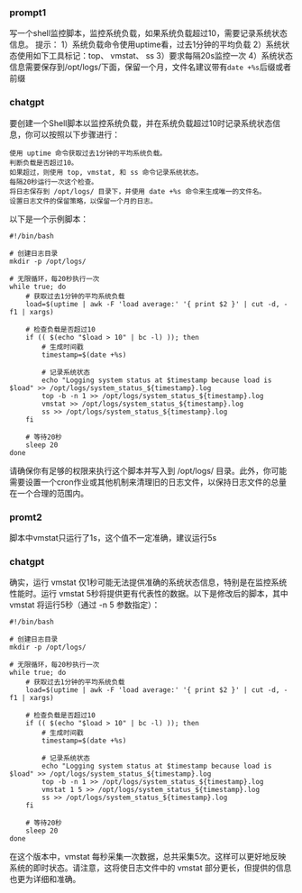 ### prompt1
写一个shell监控脚本，监控系统负载，如果系统负载超过10，需要记录系统状态信息。
提示：
1）系统负载命令使用uptime看，过去1分钟的平均负载
2）系统状态使用如下工具标记：top、 vmstat、   ss
3）要求每隔20s监控一次
4）系统状态信息需要保存到/opt/logs/下面，保留一个月，文件名建议带有`date +%s`后缀或者前缀

### chatgpt
要创建一个Shell脚本以监控系统负载，并在系统负载超过10时记录系统状态信息，你可以按照以下步骤进行：

    使用 uptime 命令获取过去1分钟的平均系统负载。
    判断负载是否超过10。
    如果超过，则使用 top, vmstat, 和 ss 命令记录系统状态。
    每隔20秒运行一次这个检查。
    将日志保存到 /opt/logs/ 目录下，并使用 date +%s 命令来生成唯一的文件名。
    设置日志文件的保留策略，以保留一个月的日志。

以下是一个示例脚本：
```
#!/bin/bash

# 创建日志目录
mkdir -p /opt/logs/

# 无限循环，每20秒执行一次
while true; do
    # 获取过去1分钟的平均系统负载
    load=$(uptime | awk -F 'load average:' '{ print $2 }' | cut -d, -f1 | xargs)

    # 检查负载是否超过10
    if (( $(echo "$load > 10" | bc -l) )); then
        # 生成时间戳
        timestamp=$(date +%s)

        # 记录系统状态
        echo "Logging system status at $timestamp because load is $load" >> /opt/logs/system_status_${timestamp}.log
        top -b -n 1 >> /opt/logs/system_status_${timestamp}.log
        vmstat >> /opt/logs/system_status_${timestamp}.log
        ss >> /opt/logs/system_status_${timestamp}.log
    fi

    # 等待20秒
    sleep 20
done
```

请确保你有足够的权限来执行这个脚本并写入到 /opt/logs/ 目录。此外，你可能需要设置一个cron作业或其他机制来清理旧的日志文件，以保持日志文件的总量在一个合理的范围内。


### promt2
脚本中vmstat只运行了1s，这个值不一定准确，建议运行5s

### chatgpt
确实，运行 vmstat 仅1秒可能无法提供准确的系统状态信息，特别是在监控系统性能时。运行 vmstat 5秒将提供更有代表性的数据。以下是修改后的脚本，其中 vmstat 将运行5秒（通过 -n 5 参数指定）：

```
#!/bin/bash

# 创建日志目录
mkdir -p /opt/logs/

# 无限循环，每20秒执行一次
while true; do
    # 获取过去1分钟的平均系统负载
    load=$(uptime | awk -F 'load average:' '{ print $2 }' | cut -d, -f1 | xargs)

    # 检查负载是否超过10
    if (( $(echo "$load > 10" | bc -l) )); then
        # 生成时间戳
        timestamp=$(date +%s)

        # 记录系统状态
        echo "Logging system status at $timestamp because load is $load" >> /opt/logs/system_status_${timestamp}.log
        top -b -n 1 >> /opt/logs/system_status_${timestamp}.log
        vmstat 1 5 >> /opt/logs/system_status_${timestamp}.log
        ss >> /opt/logs/system_status_${timestamp}.log
    fi

    # 等待20秒
    sleep 20
done
```

在这个版本中，vmstat 每秒采集一次数据，总共采集5次。这样可以更好地反映系统的即时状态。请注意，这将使日志文件中的 vmstat 部分更长，但提供的信息也更为详细和准确。

